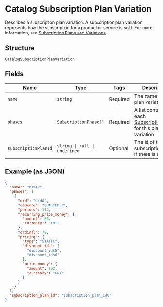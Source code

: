 
# Catalog Subscription Plan Variation

Describes a subscription plan variation. A subscription plan variation represents how the subscription for a product or service is sold.
For more information, see [Subscription Plans and Variations](https://developer.squareup.com/docs/subscriptions-api/plans-and-variations).

## Structure

`CatalogSubscriptionPlanVariation`

## Fields

| Name | Type | Tags | Description |
|  --- | --- | --- | --- |
| `name` | `string` | Required | The name of the plan variation. |
| `phases` | [`SubscriptionPhase[]`](../../doc/models/subscription-phase.md) | Required | A list containing each [SubscriptionPhase](entity:SubscriptionPhase) for this plan variation. |
| `subscriptionPlanId` | `string \| null \| undefined` | Optional | The id of the subscription plan, if there is one. |

## Example (as JSON)

```json
{
  "name": "name2",
  "phases": [
    {
      "uid": "uid0",
      "cadence": "QUARTERLY",
      "periods": 112,
      "recurring_price_money": {
        "amount": 66,
        "currency": "TMT"
      },
      "ordinal": 78,
      "pricing": {
        "type": "STATIC",
        "discount_ids": [
          "discount_ids5",
          "discount_ids6"
        ],
        "price_money": {
          "amount": 202,
          "currency": "CNY"
        }
      }
    }
  ],
  "subscription_plan_id": "subscription_plan_id0"
}
```

